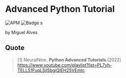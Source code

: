 # Advanced Python Tutorial
![APM](https://img.shields.io/apm/l/vim-mode?color=green&label=license&logo=mit&logoColor=mit&style=for-the-badge&logo=appveyor)
![Badge](https://img.shields.io/badge/Python-3776AB?style=for-the-badge&logo=python&logoColor=white)
s


by Miguel Alves

## Quote

> [1] NeuralNine. **Python Advanced Tutorials**.(2022) https://www.youtube.com/playlist?list=PL7yh-TELLS1FuqLSjl5bgiQIEH25VEmIc